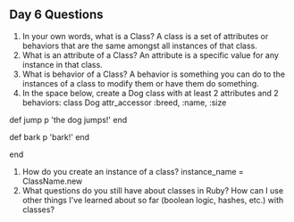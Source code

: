 ## Day 6 Questions

1. In your own words, what is a Class?
 A class is a set of attributes or behaviors that are the same amongst all instances of that class.
1. What is an attribute of a Class?
An attribute is a specific value for any instance in that class.
1. What is behavior of a Class?
A behavior is something you can do to the instances of a class to modify them or have them do something.
1. In the space below, create a Dog class with at least 2 attributes and 2 behaviors:
class Dog
  attr_accessor :breed, :name, :size

  def jump
    p 'the dog jumps!'
  end

  def bark
    p 'bark!'
  end

end
1. How do you create an instance of a class?
 instance_name = ClassName.new
1. What questions do you still have about classes in Ruby?
 How can I use other things I've learned about so far (boolean logic, hashes, etc.) with classes?
